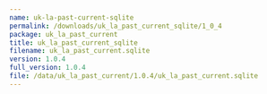 ```yaml
---
name: uk-la-past-current-sqlite
permalink: /downloads/uk_la_past_current_sqlite/1_0_4
package: uk_la_past_current
title: uk_la_past_current_sqlite
filename: uk_la_past_current.sqlite
version: 1.0.4
full_version: 1.0.4
file: /data/uk_la_past_current/1.0.4/uk_la_past_current.sqlite
---
```

